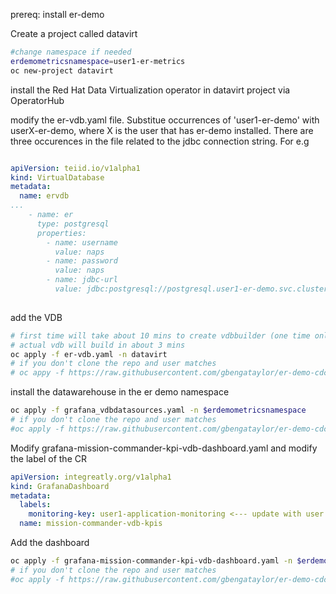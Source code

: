 prereq: install er-demo

Create a project called datavirt

```sh
#change namespace if needed
erdemometricsnamespace=user1-er-metrics
oc new-project datavirt
```

install the Red Hat Data Virtualization operator in datavirt project via OperatorHub

modify the er-vdb.yaml file. Substitue occurrences of 'user1-er-demo' with userX-er-demo, where X is the user that has er-demo installed. There are three occurences in the file related to the jdbc connection string. For e.g

```yaml

apiVersion: teiid.io/v1alpha1
kind: VirtualDatabase
metadata:
  name: ervdb
...
    - name: er
      type: postgresql
      properties:
        - name: username
          value: naps
        - name: password
          value: naps
        - name: jdbc-url
          value: jdbc:postgresql://postgresql.user1-er-demo.svc.cluster.local:5432/emergency_response_demo <--update with appropriate namespace
          
````

add the VDB

```sh
# first time will take about 10 mins to create vdbbuilder (one time only)
# actual vdb will build in about 3 mins
oc apply -f er-vdb.yaml -n datavirt
# if you don't clone the repo and user matches
# oc appy -f https://raw.githubusercontent.com/gbengataylor/er-demo-cdc-dv/master/er-vdb.yaml -n datavirt
```

install the datawarehouse in the er demo namespace

```sh
oc apply -f grafana_vdbdatasources.yaml -n $erdemometricsnamespace
# if you don't clone the repo and user matches
#oc apply -f https://raw.githubusercontent.com/gbengataylor/er-demo-cdc-dv/master/grafana_vdbdatasources.yaml -n $erdemometricsnamespace
```

Modify grafana-mission-commander-kpi-vdb-dashboard.yaml  and modify the label of the CR 

```yaml
apiVersion: integreatly.org/v1alpha1
kind: GrafanaDashboard
metadata:
  labels:
    monitoring-key: user1-application-monitoring <--- update with user
  name: mission-commander-vdb-kpis
```

Add the dashboard

```sh
oc apply -f grafana-mission-commander-kpi-vdb-dashboard.yaml -n $erdemometricsnamespace
# if you don't clone the repo and user matches
#oc apply -f https://raw.githubusercontent.com/gbengataylor/er-demo-cdc-dv/master/grafana-mission-commander-kpi-vdb-dashboard.yaml -n $erdemometricsnamespace
```



